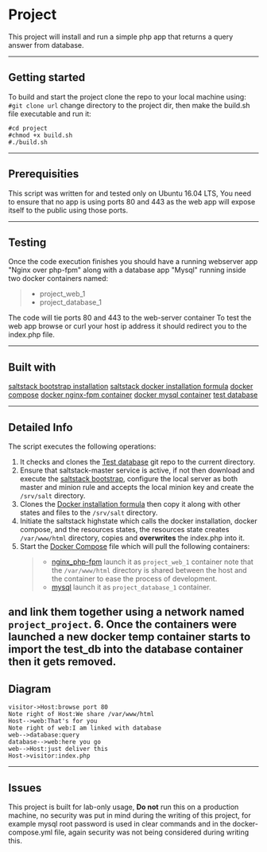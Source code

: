 Project
========
This project will install and run a simple php app that returns a query answer from database.

--------
Getting started
--------
To build and start the project clone the repo to your local machine using:
 ```#git clone url```
 change directory to the project dir,
 then make the build.sh file executable and run it:
```
#cd project
#chmod +x build.sh
#./build.sh
```
-----------
Prerequisities
------------
This script was written for and tested only on Ubuntu 16.04 LTS, You need to ensure that no app is using ports 80 and 443 as the web app will expose itself to the public using those ports.

------------
Testing
----------
Once the code execution finishes you should have a running webserver app "Nginx over php-fpm" along with a database app "Mysql" running inside two docker containers named:
>- project_web_1
>- project_database_1

The code will tie ports 80 and 443 to the web-server container
To test the web app browse or curl your host ip address it should redirect you to the index.php file.

-----------
Built with
----------
[saltstack bootstrap installation](https://docs.saltstack.com/en/latest/topics/tutorials/salt_bootstrap.html)
[saltstack docker installation formula](https://github.com/saltstack-formulas/docker-formula)
[docker compose](https://docs.docker.com/compose/compose-file/)
[docker nginx-fpm container](https://hub.docker.com/r/richarvey/nginx-php-fpm/)
[docker mysql container](https://hub.docker.com/_/mysql/)
[test database](https://github.com/datacharmer/test_db)

----------
Detailed Info
------------
The script executes the following operations:
1. It checks and clones the [Test database](https://github.com/datacharmer/test_db) git repo to the current directory.
2. Ensure that saltstack-master service is active, if not then download and execute the [saltstack bootstrap](https://docs.saltstack.com/en/latest/topics/tutorials/salt_bootstrap.html), configure the local server as both master and minion rule and accepts the local minion key and create the `/srv/salt` directory.
3. Clones the [Docker installation formula](https://github.com/saltstack-formulas/docker-formula) then copy it along with other states and files to the `/srv/salt` directory.
4. Initiate the saltstack highstate which calls the docker installation, docker compose, and the resources states, the resources state creates `/var/www/html` directory, copies and **overwrites** the index.php into it.
5.  Start the [Docker Compose]() file which will pull the following containers:
	 >- [nginx_php-fpm](https://hub.docker.com/r/richarvey/nginx-php-fpm/) launch it as `project_web_1` container note that the `/var/www/html` directory is shared between the host and the container to ease the process of development.
	 >- [mysql](https://hub.docker.com/_/mysql/) launch it as `project_database_1` container.
	 
 and link them together using a network named `project_project`.
6. Once the containers were launched a new docker temp container starts to import the test_db into the database container then it gets removed.
---
Diagram
-------
```sequence
visitor->Host:browse port 80
Note right of Host:We share /var/www/html
Host-->web:That's for you
Note right of web:I am linked with database
web-->database:query
database-->web:here you go
web-->Host:just deliver this
Host->visitor:index.php

```
-----
Issues
-----
This project is built for lab-only usage, **Do not** run this on a production machine, no security was put in mind during the writing of this project, for example mysql root password is used in clear commands and in the docker-compose.yml file, again security was not being considered during writing this.
 
